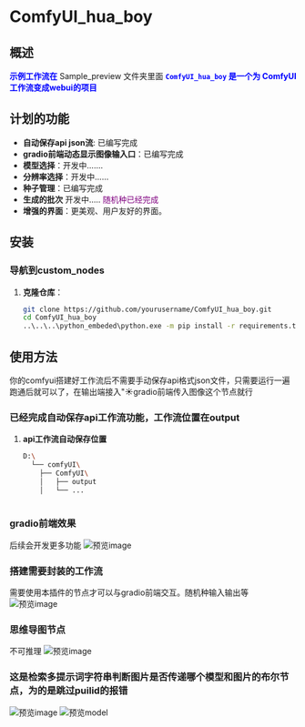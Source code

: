 # ComfyUI_hua_boy

## 概述
<span style="color:blue;">**示例工作流在**</span> Sample_preview 文件夹里面
<span style="color:blue;">**`ComfyUI_hua_boy` 是一个为 ComfyUI工作流变成webui的项目**</span>

## 计划的功能
- **自动保存api json流**: 已编写完成
- **gradio前端动态显示图像输入口**：已编写完成
- **模型选择**：开发中.......
- **分辨率选择**：开发中......
- **种子管理**：已编写完成
- **生成的批次** 开发中.....
  <span style="color:purple;">随机种已经完成</span>
- **增强的界面**：更美观、用户友好的界面。

## 安装

### 导航到custom_nodes
1. **克隆仓库**：
   ```bash
   git clone https://github.com/yourusername/ComfyUI_hua_boy.git
   cd ComfyUI_hua_boy
   ..\..\..\python_embeded\python.exe -m pip install -r requirements.txt
## 使用方法
你的comfyui搭建好工作流后不需要手动保存api格式json文件，只需要运行一遍跑通后就可以了，在输出端接入"☀️gradio前端传入图像这个节点就行

### 已经完成自动保存api工作流功能，工作流位置在output
1. **api工作流自动保存位置**
   ```bash
   D:\
     └── comfyUI\
       ├── ComfyUI\
       │   ├── output
       │   └── ...
     

### gradio前端效果
后续会开发更多功能
![预览image](https://github.com/kungful/ComfyUI_hua_boy/blob/470abc9bc95fc410815eb61deb43d0590abf92d3/Sample_preview/%E5%89%8D%E7%AB%AF.png)
### 搭建需要封装的工作流
需要使用本插件的节点才可以与gradio前端交互。随机种输入输出等
![预览image](https://github.com/kungful/ComfyUI_hua_boy/blob/c4176cc896378e4745925c1d528cb910f6f6fa11/Sample_preview/484b25201870c5e8105a6ee08e6370d.png)
### 思维导图节点
不可推理
![预览image](https://github.com/kungful/ComfyUI_hua_boy/blob/c4176cc896378e4745925c1d528cb910f6f6fa11/Sample_preview/6b8564af2dbb2b75185f0bcc7cf5cd5.png)

### 这是检索多提示词字符串判断图片是否传递哪个模型和图片的布尔节点，为的是跳过puilid的报错
![预览image](https://github.com/kungful/ComfyUI_hua_boy/blob/a58958bcd59ec3c44130a8f72ea061b08d6a555a/Sample_preview/image.png)
![预览model](https://github.com/kungful/ComfyUI_hua_boy/blob/e662eb157599db53d5efca70d481a1ad59ea53bb/Sample_preview/model.png)
